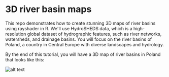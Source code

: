 # 3D river basin maps

This repo demonstrates how to create stunning 3D maps of river basins using rayshader in R.
We'll use HydroSHEDS data, which is a high-resolution global dataset of hydrographic features, such as river networks, watersheds, and drainage basins. You will focus on the river basins of Poland, a country in Central Europe with diverse landscapes and hydrology. 

By the end of this tutorial, you will have a 3D map of river basins in Poland that looks like this:

![alt text](https://github.com/milos-agathon/3d-river-basin-map/blob/main/poland-3d-river-basins.png?raw=true)
